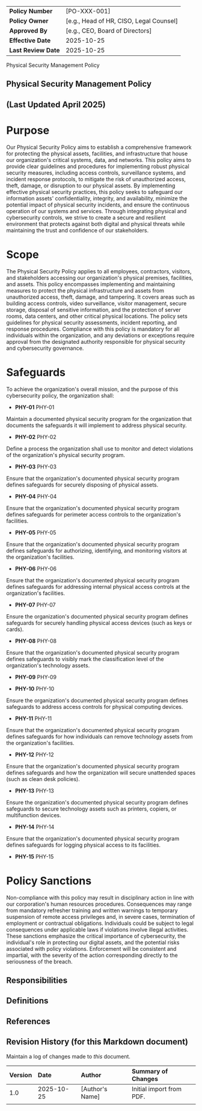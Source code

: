 | | |
|:---|:---|
| **Policy Number** | [PO-XXX-001] |
| **Policy Owner** | [e.g., Head of HR, CISO, Legal Counsel] |
| **Approved By** | [e.g., CEO, Board of Directors] |
| **Effective Date** | 2025-10-25 |
| **Last Review Date** | 2025-10-25 |

Physical Security Management Policy

## Physical Security Management Policy

## (Last Updated April 2025)

# Purpose

Our Physical Security Policy aims to establish a comprehensive framework for protecting the physical assets, facilities, and infrastructure that house our organization's critical systems, data, and networks. This policy aims to provide clear guidelines and procedures for implementing robust physical security measures, including access controls, surveillance systems, and incident response protocols, to mitigate the risk of unauthorized access, theft, damage, or disruption to our physical assets. By implementing effective physical security practices, this policy seeks to safeguard our information assets' confidentiality, integrity, and availability, minimize the potential impact of physical security incidents, and ensure the continuous operation of our systems and services. Through integrating physical and cybersecurity controls, we strive to create a secure and resilient environment that protects against both digital and physical threats while maintaining the trust and confidence of our stakeholders.

# Scope

The Physical Security Policy applies to all employees, contractors, visitors, and stakeholders accessing our organization's physical premises, facilities, and assets. This policy encompasses implementing and maintaining measures to protect the physical infrastructure and assets from unauthorized access, theft, damage, and tampering. It covers areas such as building access controls, video surveillance, visitor management, secure storage, disposal of sensitive information, and the protection of server rooms, data centers, and other critical physical locations. The policy sets guidelines for physical security assessments, incident reporting, and response procedures. Compliance with this policy is mandatory for all individuals within the organization, and any deviations or exceptions require approval from the designated authority responsible for physical security and cybersecurity governance.

# Safeguards

To achieve the organization's overall mission, and the purpose of this cybersecurity policy, the organization shall:

- **PHY-01** PHY-01

Maintain a documented physical security program for the organization that documents the safeguards it will implement to address physical security.

- **PHY-02** PHY-02

Define a process the organization shall use to monitor and detect violations of the organization's physical security program.

- **PHY-03** PHY-03

Ensure that the organization's documented physical security program defines safeguards for securely disposing of physical assets.

- **PHY-04** PHY-04

Ensure that the organization's documented physical security program defines safeguards for perimeter access controls to the organization's facilities.

- **PHY-05** PHY-05

Ensure that the organization's documented physical security program defines safeguards for authorizing, identifying, and monitoring visitors at the organization's facilities.

- **PHY-06** PHY-06

Ensure that the organization's documented physical security program defines safeguards for addressing internal physical access controls at the organization's facilities.

- **PHY-07** PHY-07

Ensure the organization's documented physical security program defines safeguards for securely handling physical access devices (such as keys or cards).

- **PHY-08** PHY-08

Ensure that the organization's documented physical security program defines safeguards to visibly mark the classification level of the organization's technology assets.

- **PHY-09** PHY-09

- **PHY-10** PHY-10

Ensure the organization's documented physical security program defines safeguards to address access controls for physical computing devices.

- **PHY-11** PHY-11

Ensure that the organization's documented physical security program defines safeguards for how individuals can remove technology assets from the organization's facilities.

- **PHY-12** PHY-12

Ensure that the organization's documented physical security program defines safeguards and how the organization will secure unattended spaces (such as clean desk policies).

- **PHY-13** PHY-13

Ensure the organization's documented physical security program defines safeguards to secure technology assets such as printers, copiers, or multifunction devices.

- **PHY-14** PHY-14

Ensure that the organization's documented physical security program defines safeguards for logging physical access to its facilities.

- **PHY-15** PHY-15

# Policy Sanctions

Non-compliance with this policy may result in disciplinary action in line with our corporation's human resources procedures. Consequences may range from mandatory refresher training and written warnings to temporary suspension of remote access privileges and, in severe cases, termination of employment or contractual obligations. Individuals could be subject to legal consequences under applicable laws if violations involve illegal activities. These sanctions emphasize the critical importance of cybersecurity, the individual's role in protecting our digital assets, and the potential risks associated with policy violations. Enforcement will be consistent and impartial, with the severity of the action corresponding directly to the seriousness of the breach.

## Responsibilities

## Definitions

## References

## Revision History (for this Markdown document)

Maintain a log of changes made to *this* document.

| Version | Date | Author | Summary of Changes |
|:---|:---|:---|:---|
| 1.0 | 2025-10-25 | [Author's Name] | Initial import from PDF. |
| | | | |